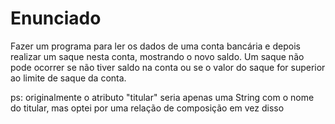 # Enunciado
Fazer um programa para ler os dados de uma conta bancária e depois realizar um 
saque nesta conta, mostrando o novo saldo. Um saque não pode ocorrer se não tiver
saldo na conta ou se o valor do saque for superior ao limite de saque da conta.

ps: originalmente o atributo "titular" seria apenas uma String com o nome do 
titular, mas optei por uma relação de composição em vez disso
